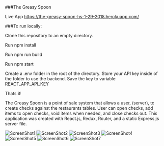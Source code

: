 ###The Greasy Spoon

Live App
https://the-greasy-spoon-hs-1-29-2018.herokuapp.com/

###To run locally:

Clone this repository to an empty directory.

Run npm install

Run npm run build

Run npm start

Create a .env folder in the root of the directory. Store your API key inside of the folder to use the backend.
Save the key to variable REACT_APP_API_KEY

Thats it!

The Greasy Spoon is a point of sale system that allows a user, (server), to create
checks against the restaurants tables.  User can open checks, add items to open checks, void items when needed,
and close checks out.  This application was created with React.js, Redux, Router, and a static Express.js server file.

![ScreenShot1](./src/assets/shot1.png)
![ScreenShot2](./src/assets/shot2.png)
![ScreenShot3](./src/assets/shot3.png)
![ScreenShot4](./src/assets/shot4.png)
![ScreenShot5](./src/assets/shot5.png)
![ScreenShot6](./src/assets/shot6.png)
![ScreenShot7](./src/assets/shot7.png)
